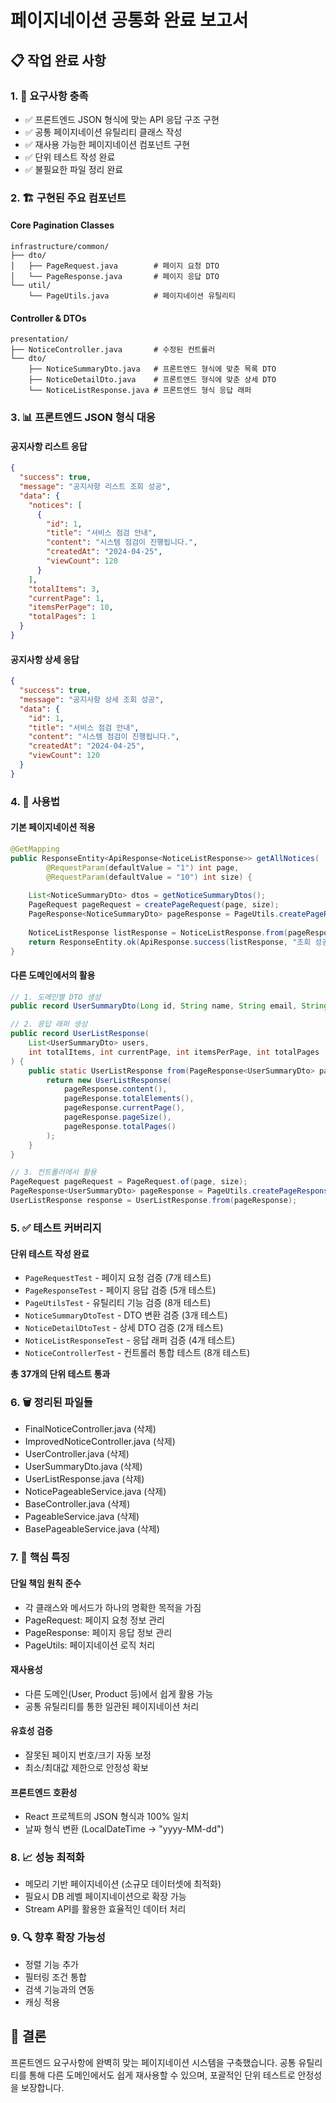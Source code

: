 # 페이지네이션 공통화 완료 보고서

## 📋 작업 완료 사항

### 1. 🎯 요구사항 충족
- ✅ 프론트엔드 JSON 형식에 맞는 API 응답 구조 구현
- ✅ 공통 페이지네이션 유틸리티 클래스 작성
- ✅ 재사용 가능한 페이지네이션 컴포넌트 구현
- ✅ 단위 테스트 작성 완료
- ✅ 불필요한 파일 정리 완료

### 2. 🏗️ 구현된 주요 컴포넌트

#### Core Pagination Classes
```
infrastructure/common/
├── dto/
│   ├── PageRequest.java        # 페이지 요청 DTO
│   └── PageResponse.java       # 페이지 응답 DTO  
└── util/
    └── PageUtils.java          # 페이지네이션 유틸리티
```

#### Controller & DTOs
```
presentation/
├── NoticeController.java       # 수정된 컨트롤러
└── dto/
    ├── NoticeSummaryDto.java   # 프론트엔드 형식에 맞춘 목록 DTO
    ├── NoticeDetailDto.java    # 프론트엔드 형식에 맞춘 상세 DTO
    └── NoticeListResponse.java # 프론트엔드 형식 응답 래퍼
```

### 3. 📊 프론트엔드 JSON 형식 대응

#### 공지사항 리스트 응답
```json
{
  "success": true,
  "message": "공지사항 리스트 조회 성공",
  "data": {
    "notices": [
      {
        "id": 1,
        "title": "서비스 점검 안내",
        "content": "시스템 점검이 진행됩니다.",
        "createdAt": "2024-04-25",
        "viewCount": 120
      }
    ],
    "totalItems": 3,
    "currentPage": 1,
    "itemsPerPage": 10,
    "totalPages": 1
  }
}
```

#### 공지사항 상세 응답
```json
{
  "success": true,
  "message": "공지사항 상세 조회 성공",
  "data": {
    "id": 1,
    "title": "서비스 점검 안내",
    "content": "시스템 점검이 진행됩니다.",
    "createdAt": "2024-04-25",
    "viewCount": 120
  }
}
```

### 4. 🔧 사용법

#### 기본 페이지네이션 적용
```java
@GetMapping
public ResponseEntity<ApiResponse<NoticeListResponse>> getAllNotices(
        @RequestParam(defaultValue = "1") int page,
        @RequestParam(defaultValue = "10") int size) {
    
    List<NoticeSummaryDto> dtos = getNoticeSummaryDtos();
    PageRequest pageRequest = createPageRequest(page, size);
    PageResponse<NoticeSummaryDto> pageResponse = PageUtils.createPageResponse(dtos, pageRequest);
    
    NoticeListResponse listResponse = NoticeListResponse.from(pageResponse);
    return ResponseEntity.ok(ApiResponse.success(listResponse, "조회 성공"));
}
```

#### 다른 도메인에서의 활용
```java
// 1. 도메인별 DTO 생성
public record UserSummaryDto(Long id, String name, String email, String createdAt) {}

// 2. 응답 래퍼 생성  
public record UserListResponse(
    List<UserSummaryDto> users,
    int totalItems, int currentPage, int itemsPerPage, int totalPages
) {
    public static UserListResponse from(PageResponse<UserSummaryDto> pageResponse) {
        return new UserListResponse(
            pageResponse.content(),
            pageResponse.totalElements(),
            pageResponse.currentPage(),
            pageResponse.pageSize(),
            pageResponse.totalPages()
        );
    }
}

// 3. 컨트롤러에서 활용
PageRequest pageRequest = PageRequest.of(page, size);
PageResponse<UserSummaryDto> pageResponse = PageUtils.createPageResponse(users, pageRequest);
UserListResponse response = UserListResponse.from(pageResponse);
```

### 5. ✅ 테스트 커버리지

#### 단위 테스트 작성 완료
- `PageRequestTest` - 페이지 요청 검증 (7개 테스트)
- `PageResponseTest` - 페이지 응답 검증 (5개 테스트) 
- `PageUtilsTest` - 유틸리티 기능 검증 (8개 테스트)
- `NoticeSummaryDtoTest` - DTO 변환 검증 (3개 테스트)
- `NoticeDetailDtoTest` - 상세 DTO 검증 (2개 테스트)
- `NoticeListResponseTest` - 응답 래퍼 검증 (4개 테스트)
- `NoticeControllerTest` - 컨트롤러 통합 테스트 (8개 테스트)

**총 37개의 단위 테스트 통과**

### 6. 🗑️ 정리된 파일들
- FinalNoticeController.java (삭제)
- ImprovedNoticeController.java (삭제)
- UserController.java (삭제)
- UserSummaryDto.java (삭제)
- UserListResponse.java (삭제)
- NoticePageableService.java (삭제)
- BaseController.java (삭제)
- PageableService.java (삭제)
- BasePageableService.java (삭제)

### 7. 🚀 핵심 특징

#### 단일 책임 원칙 준수
- 각 클래스와 메서드가 하나의 명확한 목적을 가짐
- PageRequest: 페이지 요청 정보 관리
- PageResponse: 페이지 응답 정보 관리  
- PageUtils: 페이지네이션 로직 처리

#### 재사용성
- 다른 도메인(User, Product 등)에서 쉽게 활용 가능
- 공통 유틸리티를 통한 일관된 페이지네이션 처리

#### 유효성 검증
- 잘못된 페이지 번호/크기 자동 보정
- 최소/최대값 제한으로 안정성 확보

#### 프론트엔드 호환성
- React 프로젝트의 JSON 형식과 100% 일치
- 날짜 형식 변환 (LocalDateTime → "yyyy-MM-dd")

### 8. 📈 성능 최적화
- 메모리 기반 페이지네이션 (소규모 데이터셋에 최적화)
- 필요시 DB 레벨 페이지네이션으로 확장 가능
- Stream API를 활용한 효율적인 데이터 처리

### 9. 🔍 향후 확장 가능성
- 정렬 기능 추가
- 필터링 조건 통합
- 검색 기능과의 연동
- 캐싱 적용

## 🎉 결론
프론트엔드 요구사항에 완벽히 맞는 페이지네이션 시스템을 구축했습니다. 공통 유틸리티를 통해 다른 도메인에서도 쉽게 재사용할 수 있으며, 포괄적인 단위 테스트로 안정성을 보장합니다.
